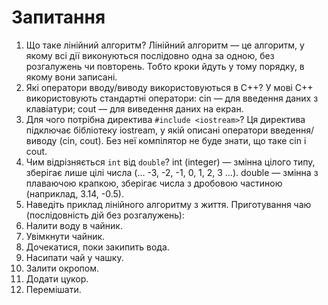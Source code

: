 # Запитання

1. Що таке лінійний алгоритм?
   Лінійний алгоритм — це алгоритм, у якому всі дії виконуються послідовно одна за одною, без розгалужень чи повторень. Тобто кроки йдуть у тому порядку, в якому вони записані.
2. Які оператори вводу/виводу використовуються в C++?
   У мові C++ використовують стандартні оператори:
  cin — для введення даних з клавіатури;
  cout — для виведення даних на екран.
3. Для чого потрібна директива `#include <iostream>`?
   Ця директива підключає бібліотеку iostream, у якій описані оператори введення/виводу (cin, cout). Без неї компілятор не буде знати, що таке cin і cout.
4. Чим відрізняється `int` від `double`?
   int (integer) — змінна цілого типу, зберігає лише цілі числа (… -3, -2, -1, 0, 1, 2, 3 …).
   double — змінна з плаваючою крапкою, зберігає числа з дробовою частиною (наприклад, 3.14, -0.5).
5. Наведіть приклад лінійного алгоритму з життя.
   Приготування чаю (послідовність дій без розгалужень):
 1. Налити воду в чайник.
 2. Увімкнути чайник.
 3. Дочекатися, поки закипить вода.
 4. Насипати чай у чашку.
 5. Залити окропом.
 6. Додати цукор.
 7. Перемішати.
